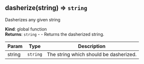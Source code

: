 <a name="dasherize"></a>

## dasherize(string) ⇒ <code>string</code>
Dasherizes any given string

**Kind**: global function  
**Returns**: <code>string</code> - - Returns the dasherized string.  

| Param | Type | Description |
| --- | --- | --- |
| string | <code>string</code> | The string which should be dasherized. |

